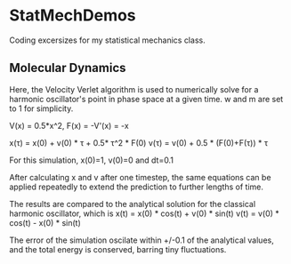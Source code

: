 # StatMechDemos
 Coding excersizes for my statistical mechanics class.

 ## Molecular Dynamics

 Here, the Velocity Verlet algorithm is used to numerically solve for a harmonic oscillator's point in phase space at a given time. w and m are set to 1 for simplicity.

 V(x) = 0.5*x^2,
 F(x) = -V'(x) = -x

 x(τ) = x(0) + v(0) * τ + 0.5* τ^2 * F(0)
 v(τ) = v(0) + 0.5 * (F(0)+F(τ)) * τ

 For this simulation, x(0)=1, v(0)=0 and dt=0.1

 After calculating x and v after one timestep, the same equations can be applied repeatedly to extend the prediction to further lengths of time.

 The results are compared to the analytical solution for the classical harmonic oscillator, which is
 x(t) = x(0) * cos(t) + v(0) * sin(t)
 v(t) = v(0) * cos(t) - x(0) * sin(t)

 The error of the simulation oscilate within +/-0.1 of the analytical values, and the total energy is conserved, barring tiny fluctuations.
